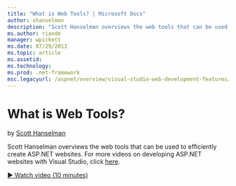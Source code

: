 ```yaml
---
title: "What is Web Tools? | Microsoft Docs"
author: shanselman
description: "Scott Hanselman overviews the web tools that can be used to efficiently create ASP.NET websites. For more videos on developing ASP.NET websites with Visual S..."
ms.author: riande
manager: wpickett
ms.date: 07/29/2013
ms.topic: article
ms.assetid: 
ms.technology: 
ms.prod: .net-framework
msc.legacyurl: /aspnet/overview/visual-studio-web-development-features/what-is-web-tools
---
```

What is Web Tools?
====================
by [Scott Hanselman](https://github.com/shanselman)

Scott Hanselman overviews the web tools that can be used to efficiently create ASP.NET websites. For more videos on developing ASP.NET websites with Visual Studio, click [here](../../../visual-studio/overview/2013/index.md).

[&#9654; Watch video (10 minutes)](https://channel9.msdn.com/Blogs/ASP-NET-Site-Videos/what-is-web-tools)